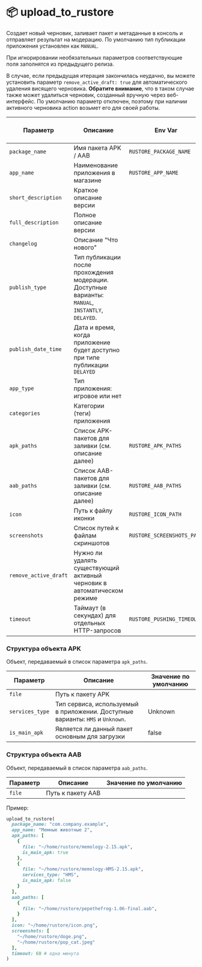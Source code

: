# 📦 upload_to_rustore

Создает новый черновик, заливает пакет и метаданные в консоль и отправляет результат на модерацию.
По умолчанию тип публикации приложения установлен как `MANUAL`.

При игнорировании необязательных параметров соответствующие поля заполнятся из предыдущего релиза.

В случае, если предыдущая итерация закончилась неудачно, вы можете установить параметр `remove_active_draft: true` для автоматического удаления висящего черновика.
**Обратите внимание**, что в таком случае также может удалиться черновик, созданный вручную через веб-интерфейс.
По умолчанию параметр отключен, поэтому при наличии активного черновика action возьмет его для своей работы.

| Параметр              | Описание                                                                                          | Env Var                    | Значение по умолчанию |
|-----------------------|---------------------------------------------------------------------------------------------------|----------------------------|-----------------------|
| `package_name`        | Имя пакета APK / AAB                                                                              | `RUSTORE_PACKAGE_NAME`     |                       |
| `app_name`            | Наименование приложения в магазине                                                                | `RUSTORE_APP_NAME`         |                       |
| `short_description`   | Краткое описание версии                                                                           |                            |                       |
| `full_description`    | Полное описание версии                                                                            |                            |                       |
| `changelog`           | Описание "Что нового"                                                                             |                            |                       |
| `publish_type`        | Тип публикации после прохождения модерации. Доступные варианты: `MANUAL`, `INSTANTLY`, `DELAYED`. |                            | MANUAL                |
| `publish_date_time`   | Дата и время, когда приложение будет доступно при типе публикации `DELAYED `                      |                            |                       |
| `app_type`            | Тип приложения: игровое или нет                                                                   |                            |                       |
| `categories`          | Категории (теги) приложения                                                                       |                            |                       |
| `apk_paths`           | Список APK-пакетов для заливки (см. описание далее)                                               | `RUSTORE_APK_PATHS`        |                       |
| `aab_paths`           | Список AAB-пакетов для заливки (см. описание далее)                                               | `RUSTORE_AAB_PATHS`        |                       |
| `icon`                | Путь к файлу иконки                                                                               | `RUSTORE_ICON_PATH`        |                       |
| `screenshots`         | Список путей к файлам скриншотов                                                                  | `RUSTORE_SCREENSHOTS_PATH` |                       |
| `remove_active_draft` | Нужно ли удалять существующий активный черновик в автоматическом режиме                           |                            | false                 |
| `timeout`             | Таймаут (в секундах) для отдельных HTTP-запросов                                                  | `RUSTORE_PUSHING_TIMEOUT`  | 600                   |

### Структура объекта APK

Объект, передаваемый в список параметра `apk_paths`.

| Параметр        | Описание                                                                       | Значение по умолчанию |
|-----------------|--------------------------------------------------------------------------------|-----------------------|
| `file`          | Путь к пакету APK                                                              |                       |
| `services_type` | Тип сервиса, используемый в приложении. Доступные варианты: `HMS` и `Unknown`. | Unknown               |
| `is_main_apk`   | Является ли данный пакет основным для загрузки                                 | false                 |

### Структура объекта AAB

Объект, передаваемый в список параметра `aab_paths`.

| Параметр        | Описание          | Значение по умолчанию |
|-----------------|-------------------|-----------------------|
| `file`          | Путь к пакету AAB |                       |

Пример:

```ruby
upload_to_rustore(
  package_name: "com.company.example",
  app_name: "Мемные животные 2",
  apk_paths: [
    {
      file: "~/home/rustore/memology-2.15.apk",
      is_main_apk: true
    },
    {
      file: "~/home/rustore/memology-HMS-2.15.apk",
      services_type: "HMS",
      is_main_apk: false
    }
  ],
  aab_paths: [
    {
      file: "~/home/rustore/pepethefrog-1.06-final.aab",
    }
  ],
  icon: "~/home/rustore/icon.png",
  screenshots: [
    "~/home/rustore/doge.png",
    "~/home/rustore/pop_cat.jpeg"
  ],
  timeout: 60 # одна минута
)
```